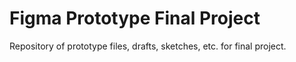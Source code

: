 # Figma Prototype Final Project
 Repository of prototype files, drafts, sketches, etc. for final project.
